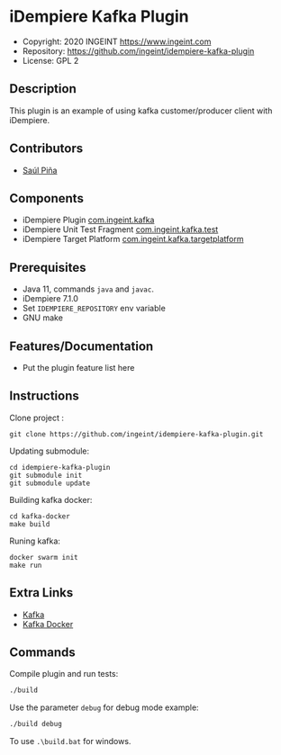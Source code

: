 # iDempiere Kafka Plugin

- Copyright: 2020 INGEINT <https://www.ingeint.com>
- Repository: https://github.com/ingeint/idempiere-kafka-plugin
- License: GPL 2

## Description

This plugin is an example of using kafka customer/producer client with iDempiere.

## Contributors

- [Saúl Piña](https://github.com/sauljabin)

## Components

- iDempiere Plugin [com.ingeint.kafka](com.ingeint.kafka)
- iDempiere Unit Test Fragment [com.ingeint.kafka.test](com.ingeint.kafka.test)
- iDempiere Target Platform [com.ingeint.kafka.targetplatform](com.ingeint.kafka.targetplatform)

## Prerequisites

- Java 11, commands `java` and `javac`.
- iDempiere 7.1.0
- Set `IDEMPIERE_REPOSITORY` env variable
- GNU make

## Features/Documentation

- Put the plugin feature list here

## Instructions

Clone project :
```
git clone https://github.com/ingeint/idempiere-kafka-plugin.git
```

Updating submodule:
```
cd idempiere-kafka-plugin
git submodule init
git submodule update
```

Building kafka docker:
```
cd kafka-docker
make build
```

Runing kafka:
```
docker swarm init
make run
```

## Extra Links

- [Kafka](https://kafka.apache.org/)
- [Kafka Docker](https://hub.docker.com/r/sauljabin/kafka)

## Commands

Compile plugin and run tests:

```bash
./build
```

Use the parameter `debug` for debug mode example:

```bash
./build debug
```

To use `.\build.bat` for windows.
